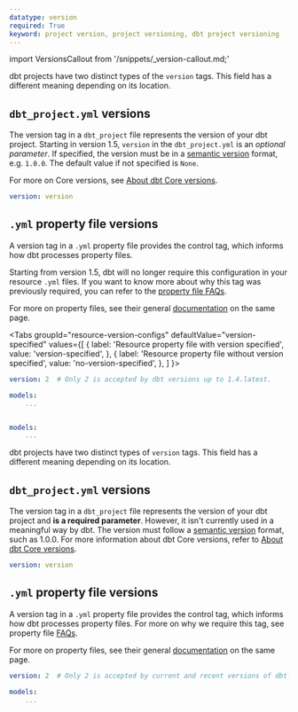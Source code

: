 ```yaml
---
datatype: version
required: True
keyword: project version, project versioning, dbt project versioning
---
```


import VersionsCallout from '/snippets/_version-callout.md;'

<VersionsCallout />

<VersionBlock firstVersion="1.5">

dbt projects have two distinct types of the `version` tags. This field has a different meaning depending on its location.

## `dbt_project.yml` versions

The version tag in a `dbt_project` file represents the version of your dbt project. Starting in version 1.5, `version` in the `dbt_project.yml` is an *optional parameter*. If specified, the version must be in a [semantic version](https://semver.org/) format, e.g. `1.0.0`. The default value if not specified is `None`. 

For more on Core versions, see [About dbt Core versions](/docs/dbt-versions/core).
<File name='dbt_project.yml'>

```yml
version: version
```

</File>

## `.yml` property file versions

A version tag in a `.yml` property file provides the control tag, which informs how dbt processes property files. 

Starting from version 1.5, dbt will no longer require this configuration in your resource `.yml` files.  If you want to know more about why this tag was previously required, you can refer to the [property file FAQs](reference/configs-and-properties#faqs). 

For more on property files, see their general [documentation](reference/configs-and-properties#where-can-i-define-properties) on the same page.

<Tabs
  groupId="resource-version-configs"
  defaultValue="version-specified"
  values={[
    { label: 'Resource property file with version specified', value: 'version-specified', },
    { label: 'Resource property file without version specified', value: 'no-version-specified', },
  ]
}>
<TabItem value="version-specified">

<File name='<any valid filename>.yml'>

```yml
version: 2  # Only 2 is accepted by dbt versions up to 1.4.latest.

models: 
    ...
```

</File>

</TabItem>

<TabItem value="no-version-specified">

<File name='<any valid filename>.yml'>

```yml

models: 
    ...
```

</File>

</TabItem>

</Tabs>


</VersionBlock>

<VersionBlock lastVersion="1.4">

dbt projects have two distinct types of `version` tags. This field has a different meaning depending on its location.

## `dbt_project.yml` versions

The version tag in a `dbt_project` file represents the version of your dbt project and **is a required parameter**. However, it isn't currently used in a meaningful way by dbt. The version must follow a [semantic version](https://semver.org/) format, such as 1.0.0. For more information about dbt Core versions, refer to [About dbt Core versions](/docs/dbt-versions/core).
<File name='dbt_project.yml'>

```yml
version: version
```

</File>

## `.yml` property file versions

A version tag in a `.yml` property file provides the control tag, which informs how dbt processes property files. For more on why we require this tag, see property file [FAQs](reference/configs-and-properties#faqs).

For more on property files, see their general [documentation](reference/configs-and-properties#where-can-i-define-properties) on the same page.

<File name='<any valid filename>.yml'>

```yml
version: 2  # Only 2 is accepted by current and recent versions of dbt.

models: 
    ...
```

</File>

</VersionBlock>
